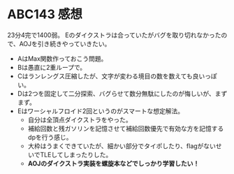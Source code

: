 # ABC143 感想

23分4完で1400弱。
Eのダイクストラは合っていたがバグを取り切れなかったので、AOJを引き続きやっていきたい。

- AはMax関数作っておこう問題。
- Bは愚直に2重ループで。
- Cはランレングス圧縮したが、文字が変わる境目の数を数えても良いっぽい。
- Dは2つを固定して二分探索、バグらせて数分無駄にしたのが悔しいが、まずまず。
- Eはワーシャルフロイド2回というのがスマートな想定解法。
  - 自分は全頂点ダイクストラをやった。
  - 補給回数と残ガソリンを記憶させて補給回数優先で有効な方を記憶するdpを行う感じ。
  - 大枠はうまくできていたが、細かい部分でタイポしたり、flagがないせいでTLEしてしまったりした。
  - **AOJのダイクストラ実装を螺旋本などでしっかり学習したい！**

